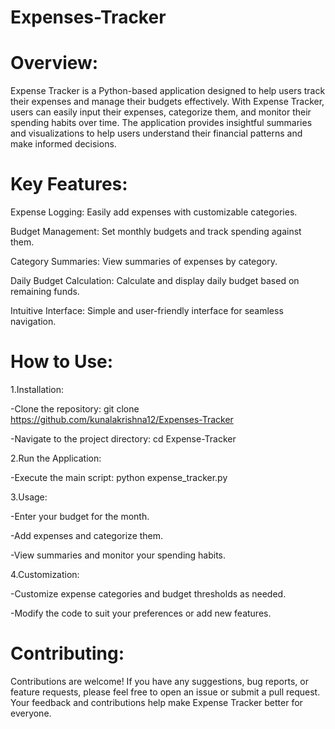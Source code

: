 # Expenses-Tracker

# Overview:

Expense Tracker is a Python-based application designed to help users track their expenses and manage their budgets effectively. With Expense Tracker, users can easily input their expenses, categorize them, and monitor their spending habits over time. The application provides insightful summaries and visualizations to help users understand their financial patterns and make informed decisions.

# Key Features:

Expense Logging: Easily add expenses with customizable categories.

Budget Management: Set monthly budgets and track spending against them.

Category Summaries: View summaries of expenses by category.

Daily Budget Calculation: Calculate and display daily budget based on remaining funds.

Intuitive Interface: Simple and user-friendly interface for seamless navigation.

# How to Use:

1.Installation:

-Clone the repository: git clone https://github.com/kunalakrishna12/Expenses-Tracker

-Navigate to the project directory: cd Expense-Tracker

2.Run the Application:

-Execute the main script: python expense_tracker.py

3.Usage:

-Enter your budget for the month.

-Add expenses and categorize them.

-View summaries and monitor your spending habits.

4.Customization:

-Customize expense categories and budget thresholds as needed.

-Modify the code to suit your preferences or add new features.

# Contributing:

Contributions are welcome! If you have any suggestions, bug reports, or feature requests, please feel free to open an issue or submit a pull request. Your feedback and contributions help make Expense Tracker better for everyone.
